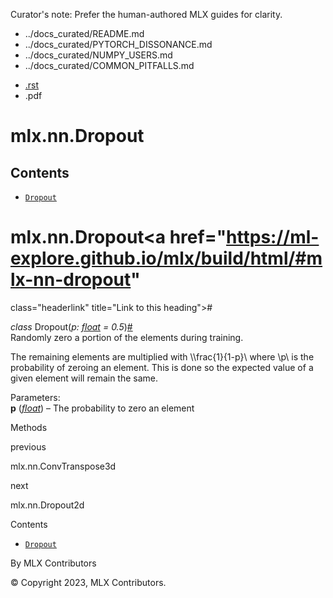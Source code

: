 Curator's note: Prefer the human-authored MLX guides for clarity.
- ../docs_curated/README.md
- ../docs_curated/PYTORCH_DISSONANCE.md
- ../docs_curated/NUMPY_USERS.md
- ../docs_curated/COMMON_PITFALLS.md


<div id="main-content" class="bd-main" role="main">

<div class="sbt-scroll-pixel-helper">

</div>

<div class="bd-content">

<div class="bd-article-container">

<div class="bd-header-article d-print-none">

<div class="header-article-items header-article__inner">

<div class="header-article-items__start">

<div class="header-article-item">

<span class="fa-solid fa-bars"></span>

</div>

</div>

<div class="header-article-items__end">

<div class="header-article-item">

<div class="article-header-buttons">

<a href="https://github.com/ml-explore/mlx"
class="btn btn-sm btn-source-repository-button"
data-bs-placement="bottom" data-bs-toggle="tooltip" target="_blank"
title="Source repository"><span class="btn__icon-container"> <em></em>
</span></a>

<div class="dropdown dropdown-download-buttons">

- <a
  href="https://ml-explore.github.io/mlx/build/html/_sources/python/nn/_autosummary/mlx.nn.Dropout.rst"
  class="btn btn-sm btn-download-source-button dropdown-item"
  data-bs-placement="left" data-bs-toggle="tooltip" target="_blank"
  title="Download source file"><span class="btn__icon-container">
  <em></em> </span> <span class="btn__text-container">.rst</span></a>
- <span class="btn__icon-container"> </span>
  <span class="btn__text-container">.pdf</span>

</div>

<span class="btn__icon-container"> </span>

<span class="fa-solid fa-list"></span>

</div>

</div>

</div>

</div>

</div>

<div id="jb-print-docs-body" class="onlyprint">

# mlx.nn.Dropout

<div id="print-main-content">

<div id="jb-print-toc">

<div>

## Contents

</div>

- <a href="https://ml-explore.github.io/mlx/build/html/#mlx.nn.Dropout"
  class="reference internal nav-link"><span class="pre"><code
  class="docutils literal notranslate">Dropout</code></span></a>

</div>

</div>

</div>

<div id="searchbox">

</div>

<div id="mlx-nn-dropout" class="section">

# mlx.nn.Dropout<a href="https://ml-explore.github.io/mlx/build/html/#mlx-nn-dropout"
class="headerlink" title="Link to this heading">#</a>

*<span class="pre">class</span><span class="w"> </span>*<span class="sig-name descname"><span class="pre">Dropout</span></span><span class="sig-paren">(</span>*<span class="n"><span class="pre">p</span></span><span class="p"><span class="pre">:</span></span><span class="w"> </span><span class="n"><a href="https://docs.python.org/3/library/functions.html#float"
class="reference external" title="(in Python v3.13)"><span
class="pre">float</span></a></span><span class="w"> </span><span class="o"><span class="pre">=</span></span><span class="w"> </span><span class="default_value"><span class="pre">0.5</span></span>*<span class="sig-paren">)</span><a href="https://ml-explore.github.io/mlx/build/html/#mlx.nn.Dropout"
class="headerlink" title="Link to this definition">#</a>  
Randomly zero a portion of the elements during training.

The remaining elements are multiplied with
<span class="math notranslate nohighlight">\\\frac{1}{1-p}\\</span>
where <span class="math notranslate nohighlight">\\p\\</span> is the
probability of zeroing an element. This is done so the expected value of
a given element will remain the same.

Parameters<span class="colon">:</span>  
**p** (<a href="https://docs.python.org/3/library/functions.html#float"
class="reference external" title="(in Python v3.13)"><em>float</em></a>)
– The probability to zero an element

Methods

<div class="pst-scrollable-table-container">

</div>

</div>

<div class="prev-next-area">

<a
href="https://ml-explore.github.io/mlx/build/html/python/nn/_autosummary/mlx.nn.ConvTranspose3d.html"
class="left-prev" title="previous page"><em></em></a>

<div class="prev-next-info">

previous

mlx.nn.ConvTranspose3d

</div>

<a
href="https://ml-explore.github.io/mlx/build/html/python/nn/_autosummary/mlx.nn.Dropout2d.html"
class="right-next" title="next page"></a>

<div class="prev-next-info">

next

mlx.nn.Dropout2d

</div>

</div>

</div>

<div class="bd-sidebar-secondary bd-toc">

<div class="sidebar-secondary-items sidebar-secondary__inner">

<div class="sidebar-secondary-item">

<div class="page-toc tocsection onthispage">

Contents

</div>

- <a href="https://ml-explore.github.io/mlx/build/html/#mlx.nn.Dropout"
  class="reference internal nav-link"><span class="pre"><code
  class="docutils literal notranslate">Dropout</code></span></a>

</div>

</div>

</div>

</div>

<div class="bd-footer-content__inner container">

<div class="footer-item">

By MLX Contributors

</div>

<div class="footer-item">

© Copyright 2023, MLX Contributors.  

</div>

<div class="footer-item">

</div>

<div class="footer-item">

</div>

</div>

</div>
